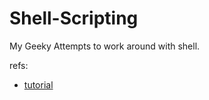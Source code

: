 # Shell-Scripting
My Geeky Attempts to work around with shell.

refs:
* [tutorial](https://www.shellscript.sh)
